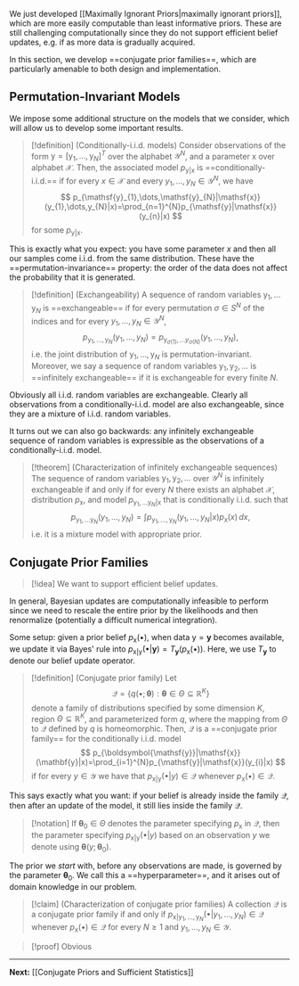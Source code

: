 We just developed [[Maximally Ignorant Priors|maximally ignorant priors]], which are more easily computable than least informative priors. These are still challenging computationally since they do not support efficient belief updates, e.g. if as more data is gradually acquired.

In this section, we develop ==conjugate prior families==, which are particularly amenable to both design and implementation. 

## Permutation-Invariant Models

We impose some additional structure on the models that we consider, which will allow us to develop some important results.

> [!definition] (Conditionally-i.i.d. models)
> Consider observations of the form $\boldsymbol{\mathsf{y}}=[\mathsf{y}_{1},\dots,\mathsf{y}_{N}]^{T}$ over the alphabet $\mathcal{Y}^{N}$, and a parameter $\mathsf{x}$ over alphabet $\mathcal{X}$. Then, the associated model $p_{\boldsymbol{\mathsf{y}}|\mathsf{x}}$ is ==conditionally-i.i.d.== if for every $x \in \mathcal{X}$ and every $y_{1},\dots,y_{N} \in \mathcal{Y}^{N}$, we have
> $$
> p_{\mathsf{y}_{1},\dots,\mathsf{y}_{N}|\mathsf{x}}(y_{1},\dots,y_{N}|x)=\prod_{n=1}^{N}p_{\mathsf{y}|\mathsf{x}}(y_{n}|x)
> $$
> for some $p_{\mathsf{y}|\mathsf{x}}$.

This is exactly what you expect: you have some parameter $x$ and then all our samples come i.i.d. from the same distribution. These have the ==permutation-invariance== property: the order of the data does not affect the probability that it is generated.

> [!definition] (Exchangeability)
> A sequence of random variables $\mathsf{y}_{1},\dots \mathsf{y}_{N}$ is ==exchangeable== if for every permutation $\sigma \in S^{N}$ of the indices and for every $y_{1},\dots,y_{N} \in \mathcal{Y}^{N}$,
> $$
> p_{\mathsf{y}_{1},\dots,\mathsf{y}_{N}}(y_{1},\dots,y_{N})=p_{\mathsf{y}_{\sigma(1)},\dots y_{\sigma(N)}}(y_{1},\dots,y_{N}),
> $$
> i.e. the joint distribution of $\mathsf{y}_{1},\dots,\mathsf{y}_{N}$ is permutation-invariant. Moreover, we say a sequence of random variables $\mathsf{y}_{1},\mathsf{y}_{2},\dots$ is ==infinitely exchangeable== if it is exchangeable for every finite $N$.

Obviously all i.i.d. random variables are exchangeable. Clearly all observations from a conditionally-i.i.d. model are also exchangeable, since they are a mixture of i.i.d. random variables. 

It turns out we can also go backwards: any infinitely exchangeable sequence of random variables is expressible as the observations of a conditionally-i.i.d. model.

> [!theorem] (Characterization of infinitely exchangeable sequences)
> The sequence of random variables $\mathsf{y}_{1},\mathsf{y}_{2},\dots$ over $\mathcal{Y}^{N}$ is infinitely exchangeable if and only if for every $N$ there exists an alphabet $\mathcal{X}$, distribution $p_{\mathsf{x}}$, and model $p_{\mathsf{y}_{1},\dots \mathsf{y}_{N}|\mathsf{x}}$ that is conditionally i.i.d. such that
> $$
> p_{\mathsf{y}_{1},\dots \mathsf{y}_{N}}(y_{1},\dots,y_{N})=\int p_{\mathsf{y}_{1},\dots,\mathsf{y}_{N}}(y_{1},\dots,y_{N}|x)p_{\mathsf{x}}(x) \, dx,
> $$
> i.e. it is a mixture model with appropriate prior.

## Conjugate Prior Families

> [!idea]
> We want to support efficient belief updates.

In general, Bayesian updates are computationally infeasible to perform since we need to rescale the entire prior by the likelihoods and then renormalize (potentially a difficult numerical integration).

Some setup: given a prior belief $p_{\mathsf{x}}(\bullet)$, when data $\boldsymbol{\mathsf{y}}=\mathbf{y}$ becomes available, we update it via Bayes' rule into $p_{\mathsf{x}|\boldsymbol{\mathsf{y}}}(\bullet|\mathbf{y})=T_{\mathbf{y}}(p_{\mathsf{x}}(\bullet))$. Here, we use $T_{\mathbf{y}}$ to denote our belief update operator.

> [!definition] (Conjugate prior family)
> Let
> $$
> \mathcal{Q}=\{ q(\bullet;\boldsymbol{\theta}) : \boldsymbol{\theta} \in \Theta \subseteq \mathbb{R}^{K} \}
> $$
> denote a family of distributions specified by some dimension $K$, region $\Theta \subseteq \mathbb{R}^{K}$, and parameterized form $q$, where the mapping from $\Theta$ to $\mathcal{Q}$ defined by $q$ is homeomorphic. Then, $\mathcal{Q}$ is a ==conjugate prior family== for the conditionally i.i.d. model
> $$
> p_{\boldsymbol{\mathsf{y}}|\mathsf{x}}(\mathbf{y}|x)=\prod_{i=1}^{N}p_{\mathsf{y}|\mathsf{x}}(y_{i}|x)
> $$
> if for every $y\in \mathcal{Y}$ we have that $p_{\mathsf{x}|\mathsf{y}}(\bullet|y)\in \mathcal{Q}$ whenever $p_{\mathsf{x}}(\bullet)\in \mathcal{Q}$. 

This says exactly what you want: if your belief is already inside the family $\mathcal{Q}$, then after an update of the model, it still lies inside the family $\mathcal{Q}$.

> [!notation]
> If $\boldsymbol{\theta}_{0}\in\Theta$ denotes the parameter specifying $p_{\mathsf{x}}$ in $\mathcal{Q}$, then the parameter specifying $p_{\mathsf{x}|\mathsf{y}}(\bullet|y)$ based on an observation $y$ we denote using $\boldsymbol{\theta}(y;\boldsymbol{\theta}_{0})$.

The prior we *start* with, before any observations are made, is governed by the parameter $\boldsymbol{\theta}_{0}$. We call this a ==hyperparameter==, and it arises out of domain knowledge in our problem.

> [!claim] (Characterization of conjugate prior families)
> A collection $\mathcal{Q}$ is a conjugate prior family if and only if $p_{\mathsf{x}|\mathsf{y}_{1},\dots,\mathsf{y}_{N}}(\bullet|y_{1},\dots,y_{N})\in \mathcal{Q}$ whenever $p_{\mathsf{x}}(\bullet)\in \mathcal{Q}$ for every $N\geq 1$ and $y_{1},\dots,y_{N}\in \mathcal{Y}$.

> [!proof] Obvious

---

**Next:** [[Conjugate Priors and Sufficient Statistics]]